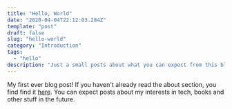 ```yaml
---
title: "Hello, World"
date: "2020-04-04T22:12:03.284Z"
template: "post"
draft: false
slug: "hello-world"
category: "Introduction"
tags:
  - "hello"
description: "Just a small posts about what you can expect from this blog in the future."
---
```

My first ever blog post! If you haven't already read the about section, you find find it [here](/pages/about). You can expect posts about my interests in tech, books and other stuff in the future.
